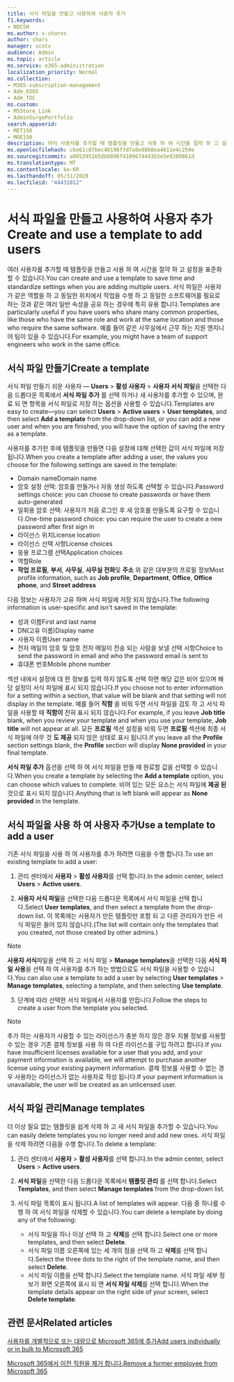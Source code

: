 ```yaml
---
title: 서식 파일을 만들고 사용하여 사용자 추가
f1.keywords:
- NOCSH
ms.author: v-sharos
author: shars
manager: scotv
audience: Admin
ms.topic: article
ms.service: o365-administration
localization_priority: Normal
ms.collection:
- M365-subscription-management
- Adm_O365
- Adm_TOC
ms.custom:
- MSStore_Link
- AdminSurgePortfolio
search.appverid:
- MET150
- MOE150
description: 여러 사용자를 추가할 때 템플릿을 만들고 사용 하 여 시간을 절약 하 고 설정을 표준화할 수 있습니다.
ms.openlocfilehash: cbe61c87bec40196ffd7a8e9868ea4611e4c259e
ms.sourcegitcommit: a005395165db8896f4109674443b5e5e9209861d
ms.translationtype: MT
ms.contentlocale: ko-KR
ms.lasthandoff: 05/31/2020
ms.locfileid: "44431812"
---
```

# <a name="create-and-use-a-template-to-add-users"></a><span data-ttu-id="59d75-103">서식 파일을 만들고 사용하여 사용자 추가</span><span class="sxs-lookup"><span data-stu-id="59d75-103">Create and use a template to add users</span></span>

<span data-ttu-id="59d75-104">여러 사용자를 추가할 때 템플릿을 만들고 사용 하 여 시간을 절약 하 고 설정을 표준화할 수 있습니다.</span><span class="sxs-lookup"><span data-stu-id="59d75-104">You can create and use a template to save time and standardize settings when you are adding multiple users.</span></span> <span data-ttu-id="59d75-105">서식 파일은 사용자가 같은 역할을 하 고 동일한 위치에서 작업을 수행 하 고 동일한 소프트웨어를 필요로 하는 것과 같은 여러 일반 속성을 공유 하는 경우에 특히 유용 합니다.</span><span class="sxs-lookup"><span data-stu-id="59d75-105">Templates are particularly useful if you have users who share many common properties, like those who have the same role and work at the same location and those who require the same software.</span></span> <span data-ttu-id="59d75-106">예를 들어 같은 사무실에서 근무 하는 지원 엔지니어 팀이 있을 수 있습니다.</span><span class="sxs-lookup"><span data-stu-id="59d75-106">For example, you might have a team of support engineers who work in the same office.</span></span>  

## <a name="create-a-template"></a><span data-ttu-id="59d75-107">서식 파일 만들기</span><span class="sxs-lookup"><span data-stu-id="59d75-107">Create a template</span></span>

<span data-ttu-id="59d75-108">서식 파일 만들기 쉬운 사용자 &mdash; **Users**  >  **활성 사용자**  >  **사용자 서식 파일**을 선택한 다음 드롭다운 목록에서 **서식 파일 추가** 를 선택 하거나 새 사용자를 추가할 수 있으며, 완료 되 면 항목을 서식 파일로 저장 하는 옵션을 사용할 수 있습니다.</span><span class="sxs-lookup"><span data-stu-id="59d75-108">Templates are easy to create&mdash;you can select **Users** > **Active users** > **User templates**, and then select **Add a template** from the drop-down list, or you can add a new user and when you are finished, you will have the option of saving the entry as a template.</span></span>

<span data-ttu-id="59d75-109">사용자를 추가한 후에 템플릿을 만들면 다음 설정에 대해 선택한 값이 서식 파일에 저장 됩니다.</span><span class="sxs-lookup"><span data-stu-id="59d75-109">When you create a template after adding a user, the values you choose for the following settings are saved in the template:</span></span>

- <span data-ttu-id="59d75-110">Domain name</span><span class="sxs-lookup"><span data-stu-id="59d75-110">Domain name</span></span>
- <span data-ttu-id="59d75-111">암호 설정 선택: 암호를 만들거나 자동 생성 하도록 선택할 수 있습니다.</span><span class="sxs-lookup"><span data-stu-id="59d75-111">Password settings choice: you can choose to create passwords or have them auto-generated</span></span>
- <span data-ttu-id="59d75-112">일회용 암호 선택: 사용자가 처음 로그인 후 새 암호를 만들도록 요구할 수 있습니다.</span><span class="sxs-lookup"><span data-stu-id="59d75-112">One-time password choice: you can require the user to create a new password after first sign in</span></span>
- <span data-ttu-id="59d75-113">라이선스 위치</span><span class="sxs-lookup"><span data-stu-id="59d75-113">License location</span></span>
- <span data-ttu-id="59d75-114">라이선스 선택 사항</span><span class="sxs-lookup"><span data-stu-id="59d75-114">License choices</span></span>
- <span data-ttu-id="59d75-115">응용 프로그램 선택</span><span class="sxs-lookup"><span data-stu-id="59d75-115">Application choices</span></span>
- <span data-ttu-id="59d75-116">역할</span><span class="sxs-lookup"><span data-stu-id="59d75-116">Role</span></span>
- <span data-ttu-id="59d75-117">**작업 프로필**, **부서**, **사무실**, **사무실 전화**및 **주소** 와 같은 대부분의 프로필 정보</span><span class="sxs-lookup"><span data-stu-id="59d75-117">Most profile information, such as **Job profile**, **Department**, **Office**, **Office phone**, and **Street address**</span></span> 

<span data-ttu-id="59d75-118">다음 정보는 사용자가 고유 하며 서식 파일에 저장 되지 않습니다.</span><span class="sxs-lookup"><span data-stu-id="59d75-118">The following information is user-specific and isn't saved in the template:</span></span>

- <span data-ttu-id="59d75-119">성과 이름</span><span class="sxs-lookup"><span data-stu-id="59d75-119">First and last name</span></span>
- <span data-ttu-id="59d75-120">DN(고유 이름)</span><span class="sxs-lookup"><span data-stu-id="59d75-120">Display name</span></span>
- <span data-ttu-id="59d75-121">사용자 이름</span><span class="sxs-lookup"><span data-stu-id="59d75-121">User name</span></span>
- <span data-ttu-id="59d75-122">전자 메일의 암호 및 암호 전자 메일이 전송 되는 사람을 보낼 선택 사항</span><span class="sxs-lookup"><span data-stu-id="59d75-122">Choice to send the password in email and who the password email is sent to</span></span>
- <span data-ttu-id="59d75-123">휴대폰 번호</span><span class="sxs-lookup"><span data-stu-id="59d75-123">Mobile phone number</span></span>

<span data-ttu-id="59d75-124">섹션 내에서 설정에 대 한 정보를 입력 하지 않도록 선택 하면 해당 값은 비어 있으며 해당 설정이 서식 파일에 표시 되지 않습니다.</span><span class="sxs-lookup"><span data-stu-id="59d75-124">If you choose not to enter information for a setting within a section, that value will be blank and that setting will not display in the template.</span></span> <span data-ttu-id="59d75-125">예를 들어 **직함** 을 비워 두면 서식 파일을 검토 하 고 서식 파일을 사용할 때 **직함이** 전혀 표시 되지 않습니다.</span><span class="sxs-lookup"><span data-stu-id="59d75-125">For example, if you leave **Job title** blank, when you review your template and when you use your template, **Job title** will not appear at all.</span></span> <span data-ttu-id="59d75-126">모든 **프로필** 섹션 설정을 비워 두면 **프로필** 섹션에 최종 서식 파일에 아무 것 **도 제공** 되지 않은 상태로 표시 됩니다.</span><span class="sxs-lookup"><span data-stu-id="59d75-126">If you leave all the **Profile** section settings blank, the **Profile** section will display **None provided** in your final template.</span></span>

<span data-ttu-id="59d75-127">**서식 파일 추가** 옵션을 선택 하 여 서식 파일을 만들 때 완료할 값을 선택할 수 있습니다.</span><span class="sxs-lookup"><span data-stu-id="59d75-127">When you create a template by selecting the **Add a template** option, you can choose which values to complete.</span></span> <span data-ttu-id="59d75-128">비어 있는 모든 요소는 서식 파일에 **제공 된** 것으로 표시 되지 않습니다.</span><span class="sxs-lookup"><span data-stu-id="59d75-128">Anything that is left blank will appear as **None provided** in the template.</span></span>

## <a name="use-a-template-to-add-a-user"></a><span data-ttu-id="59d75-129">서식 파일을 사용 하 여 사용자 추가</span><span class="sxs-lookup"><span data-stu-id="59d75-129">Use a template to add a user</span></span>

<span data-ttu-id="59d75-130">기존 서식 파일을 사용 하 여 사용자를 추가 하려면 다음을 수행 합니다.</span><span class="sxs-lookup"><span data-stu-id="59d75-130">To use an existing template to add a user:</span></span>

1. <span data-ttu-id="59d75-131">관리 센터에서 **사용자**  >  **활성 사용자**를 선택 합니다.</span><span class="sxs-lookup"><span data-stu-id="59d75-131">In the admin center, select **Users** > **Active users**.</span></span>

2. <span data-ttu-id="59d75-132">**사용자 서식 파일**을 선택한 다음 드롭다운 목록에서 서식 파일을 선택 합니다.</span><span class="sxs-lookup"><span data-stu-id="59d75-132">Select **User templates**, and then select a template from the drop-down list.</span></span> <span data-ttu-id="59d75-133">이 목록에는 사용자가 만든 템플릿만 포함 되 고 다른 관리자가 만든 서식 파일은 들어 있지 않습니다.</span><span class="sxs-lookup"><span data-stu-id="59d75-133">(The list will contain only the templates that you created, not those created by other admins.)</span></span>

 > [!NOTE]
 > <span data-ttu-id="59d75-134">**사용자 서식**파일을 선택 하 고 서식 파일  >  **Manage templates**을 선택한 다음 **서식 파일 사용**을 선택 하 여 사용자를 추가 하는 방법으로도 서식 파일을 사용할 수 있습니다.</span><span class="sxs-lookup"><span data-stu-id="59d75-134">You can also use a template to add a user by selecting **User templates** > **Manage templates**, selecting a template, and then selecting **Use template**.</span></span>

3. <span data-ttu-id="59d75-135">단계에 따라 선택한 서식 파일에서 사용자를 만듭니다.</span><span class="sxs-lookup"><span data-stu-id="59d75-135">Follow the steps to create a user from the template you selected.</span></span>

> [!NOTE]
> <span data-ttu-id="59d75-136">추가 하는 사용자가 사용할 수 있는 라이선스가 충분 하지 않은 경우 지불 정보를 사용할 수 있는 경우 기존 결제 정보를 사용 하 여 다른 라이선스를 구입 하려고 합니다.</span><span class="sxs-lookup"><span data-stu-id="59d75-136">If you have insufficient licenses available for a user that you add, and your payment information is available, we will attempt to purchase another license using your existing payment information.</span></span> <span data-ttu-id="59d75-137">결제 정보를 사용할 수 없는 경우 사용자는 라이선스가 없는 사용자로 작성 됩니다.</span><span class="sxs-lookup"><span data-stu-id="59d75-137">If your payment information is unavailable, the user will be created as an unlicensed user.</span></span>

## <a name="manage-templates"></a><span data-ttu-id="59d75-138">서식 파일 관리</span><span class="sxs-lookup"><span data-stu-id="59d75-138">Manage templates</span></span>

<span data-ttu-id="59d75-139">더 이상 필요 없는 템플릿을 쉽게 삭제 하 고 새 서식 파일을 추가할 수 있습니다.</span><span class="sxs-lookup"><span data-stu-id="59d75-139">You can easily delete templates you no longer need and add new ones.</span></span> <span data-ttu-id="59d75-140">서식 파일을 삭제 하려면 다음을 수행 합니다.</span><span class="sxs-lookup"><span data-stu-id="59d75-140">To delete a template:</span></span>

1. <span data-ttu-id="59d75-141">관리 센터에서 **사용자**  >  **활성 사용자**를 선택 합니다.</span><span class="sxs-lookup"><span data-stu-id="59d75-141">In the admin center, select **Users** > **Active users**.</span></span>

2. <span data-ttu-id="59d75-142">**서식 파일**을 선택한 다음 드롭다운 목록에서 **템플릿 관리** 를 선택 합니다.</span><span class="sxs-lookup"><span data-stu-id="59d75-142">Select **Templates**, and then select **Manage templates** from the drop-down list.</span></span>

3. <span data-ttu-id="59d75-143">서식 파일 목록이 표시 됩니다.</span><span class="sxs-lookup"><span data-stu-id="59d75-143">A list of templates will appear.</span></span> <span data-ttu-id="59d75-144">다음 중 하나를 수행 하 여 서식 파일을 삭제할 수 있습니다.</span><span class="sxs-lookup"><span data-stu-id="59d75-144">You can delete a template by doing any of the following:</span></span>
    - <span data-ttu-id="59d75-145">서식 파일을 하나 이상 선택 하 고 **삭제**를 선택 합니다.</span><span class="sxs-lookup"><span data-stu-id="59d75-145">Select one or more templates, and then select **Delete**.</span></span> 
    - <span data-ttu-id="59d75-146">서식 파일 이름 오른쪽에 있는 세 개의 점을 선택 하 고 **삭제**를 선택 합니다.</span><span class="sxs-lookup"><span data-stu-id="59d75-146">Select the three dots to the right of the template name, and then select **Delete**.</span></span>
    - <span data-ttu-id="59d75-147">서식 파일 이름을 선택 합니다.</span><span class="sxs-lookup"><span data-stu-id="59d75-147">Select the template name.</span></span> <span data-ttu-id="59d75-148">서식 파일 세부 정보가 화면 오른쪽에 표시 되 면 **서식 파일 삭제**를 선택 합니다.</span><span class="sxs-lookup"><span data-stu-id="59d75-148">When the template details appear on the right side of your screen, select **Delete template**.</span></span>

## <a name="related-articles"></a><span data-ttu-id="59d75-149">관련 문서</span><span class="sxs-lookup"><span data-stu-id="59d75-149">Related articles</span></span>

[<span data-ttu-id="59d75-150">사용자를 개별적으로 또는 대량으로 Microsoft 365에 추가</span><span class="sxs-lookup"><span data-stu-id="59d75-150">Add users individually or in bulk to Microsoft 365</span></span>](add-users.md)

[<span data-ttu-id="59d75-151">Microsoft 365에서 이전 직원을 제거 합니다.</span><span class="sxs-lookup"><span data-stu-id="59d75-151">Remove a former employee from Microsoft 365</span></span>](remove-former-employee.md)
  
